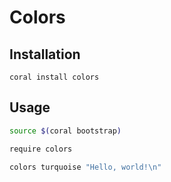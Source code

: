 # Colors

## Installation
```
coral install colors
```

## Usage
```sh
source $(coral bootstrap)

require colors

colors turquoise "Hello, world!\n"
```
